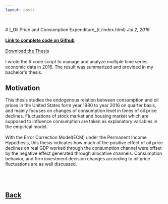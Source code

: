 ```yaml
---
layout: posts
---
```


<br>
# [_Oil Price and Consumption Expenditure_](./index.html)
<i>Jul 2, 2016</i>
<br>
<br>
<a href="https://github.com/yipeichan/Oil_Price_and_Consumption_Expenditure"><b>Link to complete code on Github</b></a>
<br>
<br>
<a href="https://github.com/yipeichan/yipeichan.github.io/thesis.pdf">Download the Thesis</a>
<br>
<br>
I wrote the R code script to manage and analyze multiple time series economic data in 2016. The result was summarized and provided in my bachelor's thesis.
<br>

## Motivation 
This thesis studies the endogenous relation between consumption and oil prices in the United States form year 1980 to year 2016 on quarter basis, and mainly focuses on changes of consumption level in times of oil price declines. Fluctuations of stock market and housing market which are supposed to influence consumption are taken as explanatory variables in the empirical model.
<br>
<br>
With the Error Correction Model(ECM) under the Permanent Income Hypothesis, this thesis indicates how much of the positive effect of oil price declines on real GDP worked through the consumption channel were offset by the negative effect generated through allocative channels. Consumption behavior, and firm investment decision changes according to oil price fluctuations are as well discussed.
<br>








<br>
<br>




## [Back](./)
